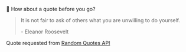 📣 How about a quote before you go?

> It is not fair to ask of others what you are unwilling to do yourself.
>
> <p>- Eleanor Roosevelt</p>

Quote requested from [Random Quotes API](https://github.com/lukePeavey/quotable)
